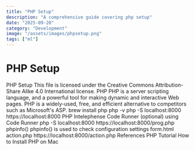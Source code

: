 ```yaml
---
title: "PHP Setup"
description: "A comprehensive guide covering php setup"
date: "2025-09-20"
category: "Development"
image: "/assets/images/phpsetup.png"
tags: ["ml"]
---
```


# PHP Setup

PHP Setup This file is licensed under the Creative Commons Attribution-Share Alike 4.0 International license. PHP PHP is a server scripting language, and a powerful tool for making dynamic and interactive Web pages. PHP is a widely-used, free, and efficient alternative to competitors such as Microsoft's ASP. brew install php php -v php -S localhost:8000 https://localhost:8000 PHP Intelephense Code Runner (optional) using Code Runner php -S localhost:8000 https://localhost:8000/prog.php phpinfo() phpinfo() is used to check configuration settings form.html action.php https://localhost:8000/action.php References PHP Tutorial How to Install PHP on Mac
